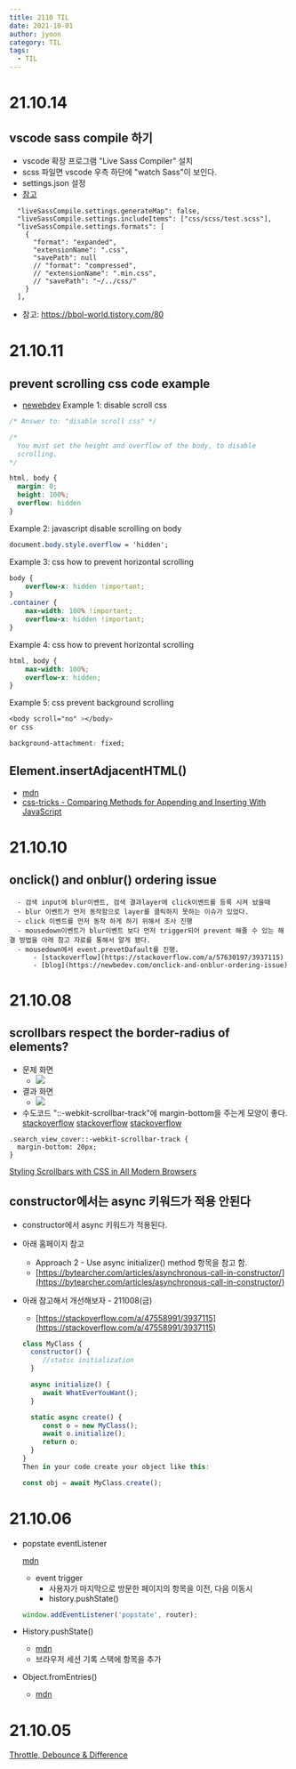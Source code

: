 ```yaml
---
title: 2110 TIL
date: 2021-10-01
author: jyoon
category: TIL
tags:
  - TIL
---
```


# 21.10.14

## vscode sass compile 하기

* vscode 확장 프로그램 "Live Sass Compiler" 설치
* scss 파일면 vscode 우측 하단에 "watch Sass"이 보인다.
* settings.json 설정
* [참고](https://github.com/ritwickdey/vscode-live-sass-compiler/blob/master/docs/settings.md#settings)

```
  "liveSassCompile.settings.generateMap": false,
  "liveSassCompile.settings.includeItems": ["css/scss/test.scss"],
  "liveSassCompile.settings.formats": [
    {
      "format": "expanded",
      "extensionName": ".css",
      "savePath": null
      // "format": "compressed",
      // "extensionName": ".min.css",
      // "savePath": "~/../css/"
    }
  ],
```

* 참고: <https://bbol-world.tistory.com/80>

# 21.10.11

## prevent scrolling css code example

* [newebdev](https://newbedev.com/prevent-scrolling-css-code-example)
Example 1: disable scroll css

```css
/* Answer to: "disable scroll css" */

/*
  You must set the height and overflow of the body, to disable
  scrolling.
*/

html, body {
  margin: 0;
  height: 100%;
  overflow: hidden
}
```

Example 2: javascript disable scrolling on body

```css
document.body.style.overflow = 'hidden';
```

Example 3: css how to prevent horizontal scrolling

```css
body {
    overflow-x: hidden !important;
}
.container {
    max-width: 100% !important;
    overflow-x: hidden !important;
}
```

Example 4: css how to prevent horizontal scrolling

```css
html, body {
    max-width: 100%;
    overflow-x: hidden;
}
```

Example 5: css prevent background scrolling

```css
<body scroll="no" ></body>
or css

background-attachment: fixed;
```

## Element.insertAdjacentHTML()

* [mdn](https://developer.mozilla.org/en-US/docs/Web/API/Element/insertAdjacentHTML)
* [css-tricks - Comparing Methods for Appending and Inserting With JavaScript](https://css-tricks.com/comparing-methods-for-appending-and-inserting-with-javascript/)

# 21.10.10

## onclick() and onblur() ordering issue

      - 검색 input에 blur이벤트, 검색 결과layer에 click이벤트를 등록 시켜 놨을때
      - blur 이벤트가 먼저 동작함으로 layer를 클릭하지 못하는 이슈가 있었다.
      - click 이벤트를 먼저 동작 하게 하기 위해서 조사 진행
      - mousedown이벤트가 blur이벤트 보다 먼저 trigger되어 prevent 해줄 수 있는 해결 방법을 아래 참고 자료를 통해서 알게 됐다.
      - mousedown에서 event.prevetDafault를 진행.
          - [stackoverflow](https://stackoverflow.com/a/57630197/3937115)
          - [blog](https://newbedev.com/onclick-and-onblur-ordering-issue)

# 21.10.08

## scrollbars respect the border-radius of elements?

* 문제 화면
    * ![](imgs/2021-10-08-22-25-50.png)
* 결과 화면
    * ![](imgs/2021-10-08-22-24-58.png)
* 수도코드 "::-webkit-scrollbar-track"에 margin-bottom을 주는게 모양이 좋다.
[stackoverflow](https://stackoverflow.com/a/65059212/3937115)
[stackoverflow](https://stackoverflow.com/questions/50899642/scroll-with-undamaged-border-radius)
[stackoverflow](https://stackoverflow.com/questions/62789354/how-to-hide-scrollbar-thumb-in-border-radius-element)

```
.search_view_cover::-webkit-scrollbar-track {
  margin-bottom: 20px;
}
```

[Styling Scrollbars with CSS in All Modern Browsers](https://orangeable.com/css/scrollbars)

## constructor에서는 async 키워드가 적용 안된다

* constructor에서 async 키워드가 적용된다.
* 아래 홈페이지 참고
    * Approach 2 - Use async initializer() method 항목을 참고 함.
    * [https://bytearcher.com/articles/asynchronous-call-in-constructor/](https://bytearcher.com/articles/asynchronous-call-in-constructor/)
* 아래 참고해서 개선해보자 - 211008(금)
    * [https://stackoverflow.com/a/47558991/3937115](https://stackoverflow.com/a/47558991/3937115)

    ```jsx
    class MyClass {
      constructor() {
         //static initialization
      }

      async initialize() {
         await WhatEverYouWant();
      }

      static async create() {
         const o = new MyClass();
         await o.initialize();
         return o;
      }
    }
    Then in your code create your object like this:

    const obj = await MyClass.create();
    ```

# 21.10.06

* popstate eventListener

    [mdn]([https://developer.mozilla.org/en-US/docs/Web/API/Window/popstate_event](https://developer.mozilla.org/en-US/docs/Web/API/Window/popstate_event))

    * event trigger
        * 사용자가 마지막으로 방문한 페이지의 항목을 이전, 다음 이동시
        * history.pushState()

    ```jsx
    window.addEventListener('popstate', router);
    ```

* History.pushState()
    * [mdn]([https://developer.mozilla.org/en-US/docs/Web/API/History/pushState](https://developer.mozilla.org/en-US/docs/Web/API/History/pushState))
    * 브라우저 세션 기록 스택에 항목을 추가

* Object.fromEntries()
    * [mdn]([https://developer.mozilla.org/en-US/docs/Web/JavaScript/Reference/Global_Objects/Object/fromEntries](https://developer.mozilla.org/en-US/docs/Web/JavaScript/Reference/Global_Objects/Object/fromEntries))

# 21.10.05

[Throttle, Debounce & Difference](https://webclub.tistory.com/607)
